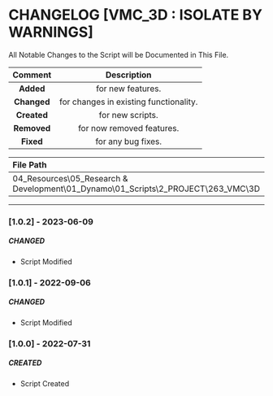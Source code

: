# CHANGELOG [VMC_3D : ISOLATE BY WARNINGS]
All Notable Changes to the Script will be Documented in This File.

| Comment | Description |
| :--: | :--: |
| **Added**  | for new features. |
|**Changed** |for changes in existing functionality. |
|**Created** | for new scripts. |
|**Removed** |for now removed features. |
|**Fixed** |for any bug fixes. |

| File Path | 
| :-- |
|04_Resources\05_Research & Development\01_Dynamo\01_Scripts\2_PROJECT\263_VMC\3D|
-----------------------------------------------------------------
### [1.0.2] - 2023-06-09
##### CHANGED
- Script Modified

### [1.0.1] - 2022-09-06
##### CHANGED
- Script Modified

### [1.0.0] - 2022-07-31
##### CREATED
- Script Created